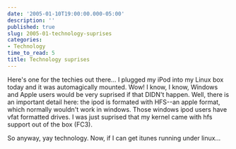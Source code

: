 ```yaml
---
date: '2005-01-10T19:00:00.000-05:00'
description: ''
published: true
slug: 2005-01-technology-suprises
categories:
- Technology
time_to_read: 5
title: Technology suprises
---
```


Here's one for the techies out there... I plugged my iPod into my Linux box today and it was automagically mounted. Wow! I know, I know, Windows and Apple users would be very suprised if that DIDN't happen. Well, there is an important detail here: the ipod is formated with HFS--an apple format, which normally wouldn't work in windows. Those windows ipod users have vfat formatted drives. I was just suprised that my kernel came with hfs support out of the box (FC3).

So anyway, yay technology. Now, if I can get itunes running under linux...